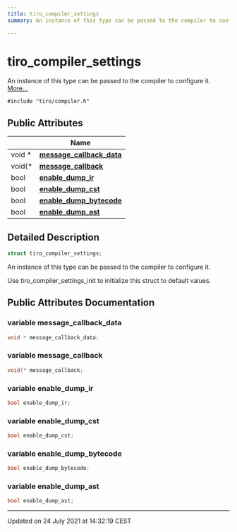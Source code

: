 ```yaml
---
title: tiro_compiler_settings
summary: An instance of this type can be passed to the compiler to configure it. 

---
```


# tiro_compiler_settings



An instance of this type can be passed to the compiler to configure it.  [More...](#detailed-description)


`#include "tiro/compiler.h"`

## Public Attributes

|                | Name           |
| -------------- | -------------- |
| void * | **[message_callback_data](/docs/api/classes/structtiro__compiler__settings#variable-message_callback_data)**  |
| void(* | **[message_callback](/docs/api/classes/structtiro__compiler__settings#variable-message_callback)**  |
| bool | **[enable_dump_ir](/docs/api/classes/structtiro__compiler__settings#variable-enable_dump_ir)**  |
| bool | **[enable_dump_cst](/docs/api/classes/structtiro__compiler__settings#variable-enable_dump_cst)**  |
| bool | **[enable_dump_bytecode](/docs/api/classes/structtiro__compiler__settings#variable-enable_dump_bytecode)**  |
| bool | **[enable_dump_ast](/docs/api/classes/structtiro__compiler__settings#variable-enable_dump_ast)**  |

## Detailed Description

```cpp
struct tiro_compiler_settings;
```

An instance of this type can be passed to the compiler to configure it. 

Use tiro_compiler_settings_init to initialize this struct to default values. 

## Public Attributes Documentation

### variable message_callback_data

```cpp
void * message_callback_data;
```


### variable message_callback

```cpp
void(* message_callback;
```


### variable enable_dump_ir

```cpp
bool enable_dump_ir;
```


### variable enable_dump_cst

```cpp
bool enable_dump_cst;
```


### variable enable_dump_bytecode

```cpp
bool enable_dump_bytecode;
```


### variable enable_dump_ast

```cpp
bool enable_dump_ast;
```


-------------------------------

Updated on 24 July 2021 at 14:32:19 CEST
